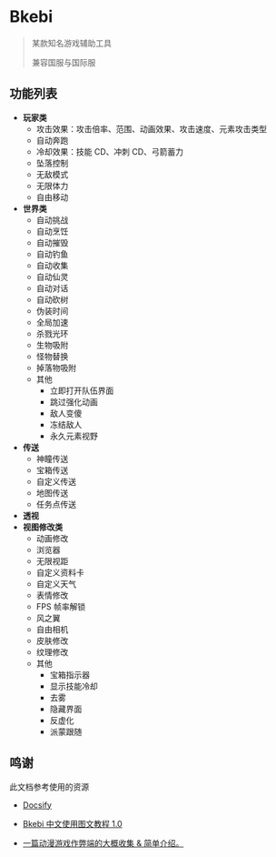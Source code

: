 # Bkebi

> 某款知名游戏辅助工具
> 
> 兼容国服与国际服



## 功能列表

* **玩家类**
  * 攻击效果：攻击倍率、范围、动画效果、攻击速度、元素攻击类型
  * 自动奔跑
  * 冷却效果：技能 CD、冲刺 CD、弓箭蓄力
  * 坠落控制
  * 无敌模式
  * 无限体力
  * 自由移动
* **世界类**
  * 自动挑战
  * 自动烹饪
  * 自动摧毁
  * 自动钓鱼
  * 自动收集
  * 自动仙灵
  * 自动对话
  * 自动砍树
  * 伪装时间
  * 全局加速
  * 杀戮光环
  * 生物吸附
  * 怪物替换
  * 掉落物吸附
  * 其他
    * 立即打开队伍界面
    * 跳过强化动画
    * 敌人变傻
    * 冻结敌人
    * 永久元素视野
* **传送**
  * 神瞳传送
  * 宝箱传送
  * 自定义传送
  * 地图传送
  * 任务点传送
* **透视**
* **视图修改类**
  * 动画修改
  * 浏览器
  * 无限视距
  * 自定义资料卡
  * 自定义天气
  * 表情修改
  * FPS 帧率解锁
  * 风之翼
  * 自由相机
  * 皮肤修改
  * 纹理修改
  * 其他
    * 宝箱指示器
    * 显示技能冷却
    * 去雾
    * 隐藏界面
    * 反虚化
    * 派蒙跟随



## 鸣谢

此文档参考使用的资源

* [Docsify](https://docsify.js.org/)

* [Bkebi 中文使用图文教程 1.0](https://www.kdocs.cn/l/csNDRjijraFk)

* [一篇动漫游戏作弊端的大概收集 & 简单介绍。](https://ahalpha.github.io/Anime_Game_Ha-k_Docs/cheat/bkebi-gc)
